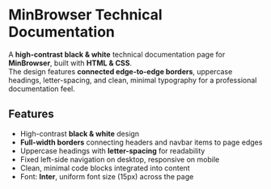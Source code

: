 # MinBrowser Technical Documentation

A **high-contrast black & white** technical documentation page for **MinBrowser**, built with **HTML & CSS**.  
The design features **connected edge-to-edge borders**, uppercase headings, letter-spacing, and clean, minimal typography for a professional documentation feel.

## Features
- High-contrast **black & white** design
- **Full-width borders** connecting headers and navbar items to page edges
- Uppercase headings with **letter-spacing** for readability
- Fixed left-side navigation on desktop, responsive on mobile
- Clean, minimal code blocks integrated into content
- Font: **Inter**, uniform font size (15px) across the page
